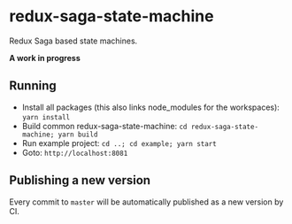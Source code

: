 # redux-saga-state-machine

Redux Saga based state machines.

**A work in progress**

## Running

* Install all packages (this also links node_modules for the workspaces): `yarn install`
* Build common redux-saga-state-machine: `cd redux-saga-state-machine; yarn build`
* Run example project: `cd ..; cd example; yarn start`
* Goto: `http://localhost:8081`

## Publishing a new version

Every commit to `master` will be automatically published as a new version by CI.
